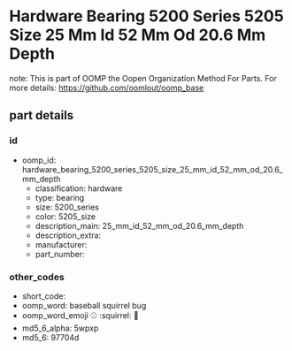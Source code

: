 # Hardware Bearing 5200 Series 5205 Size 25 Mm Id 52 Mm Od 20.6 Mm Depth  

note: This is part of OOMP the Oopen Organization Method For Parts. For more details: https://github.com/oomlout/oomp_base

##  part details





### id
* oomp_id: hardware_bearing_5200_series_5205_size_25_mm_id_52_mm_od_20.6_mm_depth
  * classification: hardware
  * type: bearing
  * size: 5200_series
  * color: 5205_size
  * description_main: 25_mm_id_52_mm_od_20.6_mm_depth
  * description_extra: 
  * manufacturer: 
  * part_number: 

### other_codes
* short_code: 
* oomp_word: baseball squirrel bug
* oomp_word_emoji :baseball: :squirrel: :bug:
* md5_6_alpha: 5wpxp
* md5_6: 97704d
